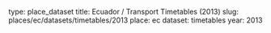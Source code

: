 type: place_dataset
title: Ecuador / Transport Timetables (2013)
slug: places/ec/datasets/timetables/2013
place: ec
dataset: timetables
year: 2013
